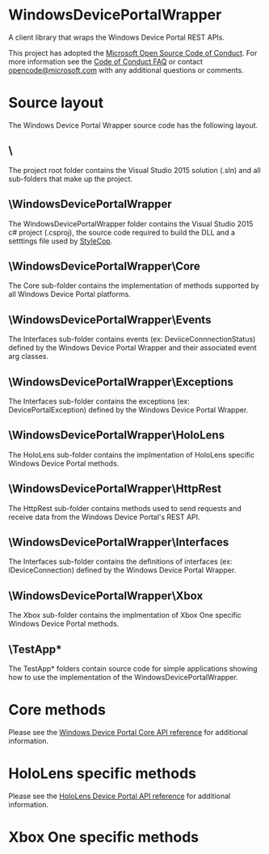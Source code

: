 # WindowsDevicePortalWrapper
A client library that wraps the Windows Device Portal REST APIs.

This project has adopted the [Microsoft Open Source Code of Conduct](https://opensource.microsoft.com/codeofconduct/). For more information see the [Code of Conduct FAQ](https://opensource.microsoft.com/codeofconduct/faq/) or contact [opencode@microsoft.com](mailto:opencode@microsoft.com) with any additional questions or comments.

# Source layout

The Windows Device Portal Wrapper source code has the following layout.

## \
The project root folder contains the Visual Studio 2015 solution (.sln) and all sub-folders that make up the project.

## \WindowsDevicePortalWrapper
The WindowsDevicePortalWrapper folder contains the Visual Studio 2015 c# project (.csproj), the source code required to build the DLL and a setttings file used by [StyleCop](http://stylecop.codeplex.com).

## \WindowsDevicePortalWrapper\Core
The Core sub-folder contains the implementation of methods supported by all Windows Device Portal platforms.

## \WindowsDevicePortalWrapper\Events
The Interfaces sub-folder contains events (ex: DeviiceConnnectionStatus) defined by the Windows Device Portal Wrapper and their associated event arg classes.

## \WindowsDevicePortalWrapper\Exceptions
The Interfaces sub-folder contains the exceptions (ex: DevicePortalException) defined by the Windows Device Portal Wrapper.

## \WindowsDevicePortalWrapper\HoloLens
The HoloLens sub-folder contains the implmentation of HoloLens specific Windows Device Portal methods.

## \WindowsDevicePortalWrapper\HttpRest
The HttpRest sub-folder contains methods used to send requests and receive data from the Windows Device Portal's REST API.

## \WindowsDevicePortalWrapper\Interfaces
The Interfaces sub-folder contains the definitions of interfaces (ex: IDeviceConnection) defined by the Windows Device Portal Wrapper.

## \WindowsDevicePortalWrapper\Xbox
The Xbox sub-folder contains the implmentation of Xbox One specific Windows Device Portal methods.

## \TestApp*
The TestApp* folders contain source code for simple applications showing how to use the implementation of the WindowsDevicePortalWrapper.

# Core methods

Please see the [Windows Device Portal Core API reference](https://msdn.microsoft.com/en-us/windows/uwp/debug-test-perf/device-portal-api-core) for additional information.

# HoloLens specific methods

Please see the [HoloLens Device Portal API reference](https://developer.microsoft.com/en-us/windows/holographic/device_portal_api_reference) for additional information.

# Xbox One specific methods
